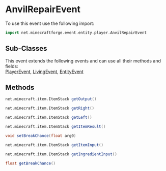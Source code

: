 # AnvilRepairEvent

To use this event use the following import:
```groovy
import net.minecraftforge.event.entity.player.AnvilRepairEvent
```

## Sub-Classes
This event extends the following events and can use all their methods and fields: <br>
[PlayerEvent](player_event.md), [LivingEvent](living_event.md), [EntityEvent](entity_event.md)

## Methods
```groovy
net.minecraft.item.ItemStack getOutput()
```

```groovy
net.minecraft.item.ItemStack getRight()
```

```groovy
net.minecraft.item.ItemStack getLeft()
```

```groovy
net.minecraft.item.ItemStack getItemResult()
```

```groovy
void setBreakChance(float arg0)
```

```groovy
net.minecraft.item.ItemStack getItemInput()
```

```groovy
net.minecraft.item.ItemStack getIngredientInput()
```

```groovy
float getBreakChance()
```

